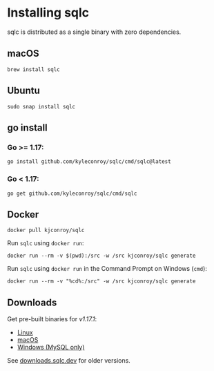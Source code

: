 # Installing sqlc

sqlc is distributed as a single binary with zero dependencies.

## macOS

```
brew install sqlc
```

## Ubuntu

```
sudo snap install sqlc
```

## go install 

### Go >= 1.17:

```
go install github.com/kyleconroy/sqlc/cmd/sqlc@latest
```

### Go < 1.17:

```
go get github.com/kyleconroy/sqlc/cmd/sqlc
```

## Docker

```
docker pull kjconroy/sqlc
```

Run `sqlc` using `docker run`:

```
docker run --rm -v $(pwd):/src -w /src kjconroy/sqlc generate
```

Run `sqlc` using `docker run` in the Command Prompt on Windows (`cmd`):

```
docker run --rm -v "%cd%:/src" -w /src kjconroy/sqlc generate
```

## Downloads

Get pre-built binaries for *v1.17.1*:

- [Linux](https://github.com/kyleconroy/sqlc/releases/download/v1.17.1/sqlc_1.17.1_linux_amd64.tar.gz)
- [macOS](https://github.com/kyleconroy/sqlc/releases/download/v1.17.1/sqlc_1.17.1_darwin_amd64.zip)
- [Windows (MySQL only)](https://github.com/kyleconroy/sqlc/releases/download/v1.17.1/sqlc_1.17.1_windows_amd64.zip)

See [downloads.sqlc.dev](https://downloads.sqlc.dev/) for older versions.
